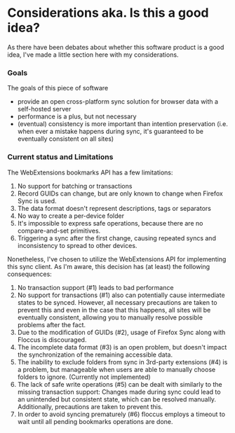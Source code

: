 # Considerations aka. Is this a good idea?

As there have been debates about whether this software product is a good idea, I've made a little section here with my considerations.

### Goals

The goals of this piece of software

- provide an open cross-platform sync solution for browser data with a self-hosted server
- performance is a plus, but not necessary
- (eventual) consistency is more important than intention preservation (i.e. when ever a mistake happens during sync, it's guaranteed to be eventually consistent on all sites)

### Current status and Limitations

The WebExtensions bookmarks API has a few limitations:

1.  No support for batching or transactions
2.  Record GUIDs can change, but are only known to change when Firefox Sync is used.
3.  The data format doesn't represent descriptions, tags or separators
4.  No way to create a per-device folder
5.  It's impossible to express safe operations, because there are no compare-and-set primitives.
6.  Triggering a sync after the first change, causing repeated syncs and inconsistency to spread to other devices.

Nonetheless, I've chosen to utilize the WebExtensions API for implementing this sync client. As I'm aware, this decision has (at least) the following consequences:

1.  No transaction support (\#1) leads to bad performance
2.  No support for transactions (\#1) also can potentially cause intermediate states to be synced. However, all necessary precautions are taken to prevent this and even in the case that this happens, all sites will be eventually consistent, allowing you to manually resolve possible problems after the fact.
3.  Due to the modification of GUIDs (\#2), usage of Firefox Sync along with Floccus is discouraged.
4.  The incomplete data format (\#3) is an open problem, but doesn't impact the synchronization of the remaining accessible data.
5.  The inability to exclude folders from sync in 3rd-party extensions (\#4) is a problem, but manageable when users are able to manually choose folders to ignore. (Currently not implemented)
6.  The lack of safe write operations (\#5) can be dealt with similarly to the missing transaction support: Changes made during sync could lead to an unintended but consistent state, which can be resolved manually. Additionally, precautions are taken to prevent this.
7.  In order to avoid syncing prematurely (\#6) floccus employs a timeout to wait until all pending bookmarks operations are done.
